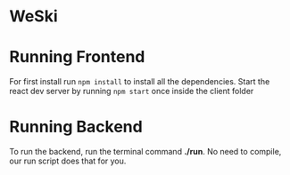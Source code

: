 # WeSki

# Running Frontend
For first install run ```npm install``` to install all the dependencies.
Start the react dev server by running ```npm start``` once inside the client folder

# Running Backend
To run the backend, run the terminal command **./run**. No need to compile, our run script does that for you.
